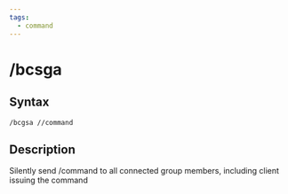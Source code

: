 ```yaml
---
tags:
  - command
---
```


# /bcsga

## Syntax

<!--cmd-syntax-start-->
```eqcommand
/bcgsa //command
```
<!--cmd-syntax-end-->

## Description

<!--cmd-desc-start-->
Silently send /command to all connected group members, including client issuing the command
<!--cmd-desc-end-->